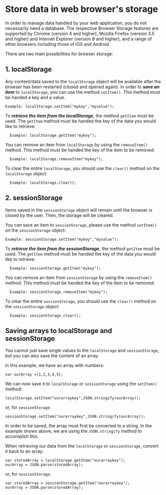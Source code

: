 # Store data in web browser's storage

In order to manage data handled by your web application, you do not necessarily need a database. The respective Browser Storage features are supported by Chrome (version 4 and higher), Mozilla Firefox (version 3.5 and higher) and Internet Explorer (version 8 and higher), and a range of other browsers including those of iOS and Android.

There are two main possibilities for browser storage:

## 1. localStorage

Any content/data saved to the `localStorage` object will be available after the browser has been restarted (closed and opened again). In order to **_save an item_** to `localStorage`, you can use the method `setItem()`. This method must be handed a key and a value.

```
Example: localStorage.setItem("mykey","myvalue");
```

To **_retrieve the item from the localStorage_**, the method `getItem` must be used. The `getItem` method must be handed the key of the data you would like to retrieve:

```
  Example: localStorage.getItem("mykey");
```

You can remove an item from `localStorage` by using the `removeItem()` method. This method must be handed the key of the item to be removed:

```
  Example: localStorage.removeItem("mykey");
```

To clear the entire `localStorage`, you should use the `clear()` method on the `localStorage` object:

```
  Example: localStorage.clear();
```

## 2. sessionStorage

Items saved in the `sessionStorage` object will remain until the browser is closed by the user. Then, the storage will be cleared.

You can save an item to `sessionStorage`, please use the method `setItem()` on the `sessionStorage` object:

```
Example: sessionStorage.setItem("mykey","myvalue");
```

To **_retrieve the item from the sessionStorage_**, the method `getItem` must be used. The `getItem` method must be handed the key of the data you would like to retrieve:

```
  Example: sessionStorage.getItem("mykey");
```

You can remove an item from `sessionStorage` by using the `removeItem()` method. This method must be handed the key of the item to be removed:

```
  Example: sessionStorage.removeItem("mykey");
```

To clear the entire `sessionStorage`, you should use the `clear()` method on the `sessionStorage` object:

```
  Example: sessionStorage.clear();
```

## Saving arrays to localStorage and sessionStorage

You cannot just save single values to the `localStorage` and `sessionStorage`, but you can also save the content of an array.

In this example, we have an array with numbers:

```
var ourArray =[1,2,3,4,5];
```

We can now save it to `localStorage` or `sessionStorage` using the `setItem()` method:

```
localStorage.setItem("ourarraykey",JSON.stringify(ourArray));
```

or, for `sessionStorage`:

```
sessionStorage.setItem("ourarraykey",JSON.stringify(ourArray));
```

In order to be saved, the array must first be converted to a string. In the example shown above, we are using the `JSON.stringify` method to accomplish this.

When retrieving our data from the `localStorage` or `sessionStorage`, convert it back to an array:

```
var storedArray = localStorage.getItem("ourarraykey");
ourArray = JSON.parse(storedArray);
```

or, for `sessionStorage`:

```
var storedArray = sessionStorage.getItem("ourarraykey");
ourArray = JSON.parse(storedArray);
```
